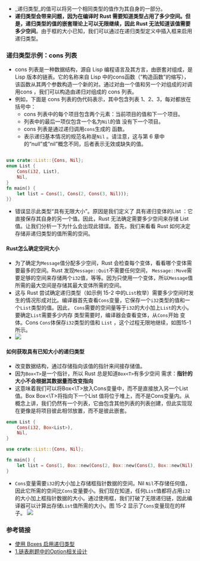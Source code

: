 - _递归类型_的值可以将另一个相同类型的值作为其自身的一部分。
- **递归类型会带来问题，因为在编译时 Rust 需要知道类型占用了多少空间。但是，递归类型的值的嵌套理论上可以无限继续，因此 Rust 无法知道该值需要多少空间**。由于框的大小已知，我们可以通过在递归类型定义中插入框来启用递归类型。
### 递归类型示例：cons 列表
- cons 列表是一种数据结构，源自 Lisp 编程语言及其方言，由嵌套对组成，是 Lisp 版本的链表。它的名称来自 Lisp 中的cons函数（“构造函数”的缩写），该函数从其两个参数构造一个新的对。通过对由一个值和另一个对组成的对调用cons ，我们可以构造由递归对组成的 cons 列表。
- 例如，下面是 cons 列表的伪代码表示，其中包含列表 1、2、3，每对都放在括号中：
    - cons 列表中的每个项目包含两个元素：当前项目的值和下一个项目。
    - 列表中的最后一项仅包含一个名为`Nil`的值 没有下一个项目。
    - cons 列表是通过递归调用`cons`生成的 函数。
    - 表示递归基本情况的规范名称是`Nil` 。请注意，这与第 6 章中的“null”或“nil”概念不同，后者表示无效或缺失的值。
```rust

use crate::List::{Cons, Nil};
enum List {
    Cons(i32, List),
    Nil,
}
fn main() {
    let list = Cons(1, Cons(2, Cons(3, Nil)));
}}
```
- 错误显示此类型“具有无限大小”。原因是我们定义了 具有递归变体的List ：它直接保存其自身的另一个值。因此，Rust 无法确定需要多少空间来存储 List值。让我们分析一下为什么会出现此错误。首先，我们来看看 Rust 如何决定存储非递归类型的值所需的空间。
#### Rust怎么确定空间大小
- 为了确定为`Message`值分配多少空间，Rust 会检查每个变体，看看哪个变体需要最多的空间。Rust 发现`Message::Quit`不需要任何空间， `Message::Move`需要足够的空间来存储两个`i32`值，等等。因为只使用一个变体，所以`Message`值所需的最大空间是存储其最大变体所需的空间。
- 这与 Rust 尝试确定递归类型（如示例 15-2 中的`List`枚举）需要多少空间时发生的情况形成对比。编译器首先查看`Cons`变量，它保存一个`i32`类型的值和一个`List`类型的值。因此， `Cons`需要的空间量等于`i32`的大小加上`List`的大小。要确定`List`需要多少内存 类型需要时，编译器会查看变体，从`Cons`开始 变体。Cons `Cons`体保存`i32`类型的值和 `List` ，这个过程无限地继续，如图15-1所示。
- ![](Pasted%20image%2020250604202437.png)
#### 如何获取具有已知大小的递归类型
- 改变数据结构，通过存储指向该值的指针来间接存储值。
- 因为`Box<T>`是一个指针，所以 Rust 总是知道`Box<T>`有多少空间 需求：**指针的大小不会根据其数据量而改变指向**
- 这意味着我们可以将Box<\T>放入Cons变量中，而不是直接放入另一个List值。Box Box<\T>将指向下一个List 值将位于堆上，而不是Cons变量内。从概念上讲，我们仍然有一个列表，它由包含其他列表的列表创建，但此实现现在更像是将项目彼此相邻放置，而不是彼此嵌套。
```rust
enum List {
    Cons(i32, Box<List>),
    Nil,
}

use crate::List::{Cons, Nil};

fn main() {
    let list = Cons(1, Box::new(Cons(2, Box::new(Cons(3, Box::new(Nil))))));
}
```
- `Cons`变量需要`i32`的大小加上存储框指针数据的空间。Nil `Nil`不存储任何值，因此它所需的空间比`Cons`变量要小。我们现在知道，任何`List`值都将占用`i32`的大小加上框指针数据的大小。通过使用框，我们打破了无限递归链，因此编译器可以计算出存储`List`值所需的大小。图 15-2 显示了`Cons`变量现在的样子。
![](Pasted%20image%2020250604202804.png)




### 参考链接
- [使用 Boxes 启用递归类型](https://rust-book.cs.brown.edu/ch15-01-box.html#enabling-recursive-types-with-boxes)
- [1.链表刷题中的Option相关设计](1.链表刷题中的Option相关设计.md)